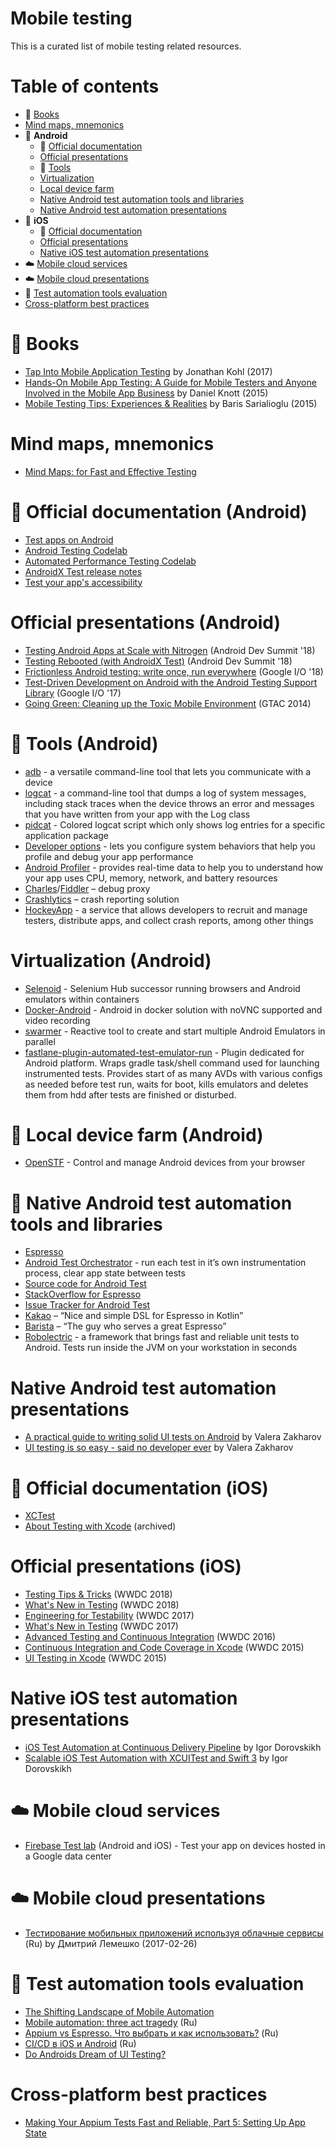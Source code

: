 # Mobile testing

This is a curated list of mobile testing related resources.

# Table of contents

* :blue_book: [Books](#books)
* [Mind maps, mnemonics](#mind-maps-mnemonics)
* :robot: **Android**
  * :scroll: [Official documentation](#official-documentation-android)
  * [Official presentations](#official-presentations-android)
  * :wrench: [Tools](#tools-android)
  * [Virtualization](#virtualization-android)
  * [Local device farm](#local-device-farm-android)
  * [Native Android test automation tools and libraries](#native-android-test-automation-tools-and-libraries)
  * [Native Android test automation presentations](#native-android-test-automation-presentations)
* :green_apple: **iOS**
  * :scroll: [Official documentation](#official-documentation-ios)
  * [Official presentations](#official-presentations-ios)
  * [Native iOS test automation presentations](#native-ios-test-automation-presentations)
* :cloud: [Mobile cloud services](#mobile-cloud-services)
* :cloud: [Mobile cloud presentations](#mobile-cloud-presentations)
* :wrench: [Test automation tools evaluation](#test-automation-tools-evaluation)
* [Cross-platform best practices](#cross-platform-best-practices)

# :blue_book: Books

* [Tap Into Mobile Application Testing](https://leanpub.com/testmobileapps) by Jonathan Kohl (2017)
* [Hands-On Mobile App Testing: A Guide for Mobile Testers and Anyone Involved in the Mobile App Business](https://www.amazon.com/Hands-Mobile-App-Testing-Involved/dp/0134191714) by Daniel Knott (2015)
* [Mobile Testing Tips: Experiences & Realities](https://www.amazon.com/Mobile-Testing-Tips-Experiences-Realities/dp/6056414035) by Baris Sarialioglu (2015)

# Mind maps, mnemonics

* [Mind Maps: for Fast and Effective Testing](https://badootech.badoo.com/mind-maps-for-fast-and-effective-testing-30aab6bea6f4)

# :scroll: Official documentation (Android)

* [Test apps on Android](https://developer.android.com/training/testing/)
* [Android Testing Codelab](https://codelabs.developers.google.com/codelabs/android-testing/index.html#0)
* [Automated Performance Testing Codelab](https://codelabs.developers.google.com/codelabs/android-perf-testing/index.html#0)
* [AndroidX Test release notes](https://developer.android.com/training/testing/release-notes)
* [Test your app's accessibility](https://developer.android.com/training/accessibility/testing)

# Official presentations (Android)

* [Testing Android Apps at Scale with Nitrogen](https://www.youtube.com/watch?v=-_kZC29sWAo) (Android Dev Summit '18)
* [Testing Rebooted (with AndroidX Test)](https://www.youtube.com/watch?v=4m2yYSTdvIg) (Android Dev Summit '18)
* [Frictionless Android testing: write once, run everywhere](https://www.youtube.com/watch?v=wYMIadv9iF8) (Google I/O '18)
* [Test-Driven Development on Android with the Android Testing Support Library](https://www.youtube.com/watch?v=pK7W5npkhho) (Google I/O '17)
* [Going Green: Cleaning up the Toxic Mobile Environment](https://www.youtube.com/watch?v=aHcmsK9jfGU) (GTAC 2014)

# :wrench: Tools (Android)

* [adb](https://developer.android.com/studio/command-line/adb) - a versatile command-line tool that lets you communicate with a device
* [logcat](https://developer.android.com/studio/command-line/logcat) - a command-line tool that dumps a log of system messages, including stack traces when the device throws an error and messages that you have written from your app with the Log class
* [pidcat](https://github.com/JakeWharton/pidcat) - Colored logcat script which only shows log entries for a specific application package
* [Developer options](https://developer.android.com/studio/debug/dev-options) - lets you configure system behaviors that help you profile and debug your app performance
* [Android Profiler](https://developer.android.com/studio/profile/android-profiler) - provides real-time data to help you to understand how your app uses CPU, memory, network, and battery resources
* [Charles](https://www.charlesproxy.com/)/[Fiddler](https://www.telerik.com/fiddler) – debug proxy
* [Crashlytics](https://docs.fabric.io/apple/crashlytics/overview.html) – crash reporting solution
* [HockeyApp](https://hockeyapp.net/apps/) - a service that allows developers to recruit and manage testers, distribute apps, and collect crash reports, among other things

# Virtualization (Android)

* [Selenoid](https://github.com/aerokube/selenoid) - Selenium Hub successor running browsers and Android emulators within containers
* [Docker-Android](https://github.com/butomo1989/docker-android) - Android in docker solution with noVNC supported and video recording
* [swarmer](https://github.com/gojuno/swarmer) - Reactive tool to create and start multiple Android Emulators in parallel
* [fastlane-plugin-automated-test-emulator-run](https://github.com/AzimoLabs/fastlane-plugin-automated-test-emulator-run) - Plugin dedicated for Android platform. Wraps gradle task/shell command used for launching instrumented tests. Provides start of as many AVDs with various configs as needed before test run, waits for boot, kills emulators and deletes them from hdd after tests are finished or disturbed.

# :iphone: Local device farm (Android)

* [OpenSTF](https://openstf.io/) - Control and manage Android devices from your browser

# :wrench: Native Android test automation tools and libraries

* [Espresso](https://developer.android.com/training/testing/espresso/)
* [Android Test Orchestrator](https://developer.android.com/training/testing/junit-runner#using-android-test-orchestrator) - run each test in it’s own instrumentation process, clear app state between tests
* [Source code for Android Test](https://github.com/android/android-test)
* [StackOverflow for Espresso](https://stackoverflow.com/questions/tagged/android-espresso)
* [Issue Tracker for Android Test](https://issuetracker.google.com/issues?q=componentid:192735%2B)
* [Kakao](https://github.com/agoda-com/Kakao) – “Nice and simple DSL for Espresso in Kotlin”
* [Barista](https://github.com/SchibstedSpain/Barista) – “The guy who serves a great Espresso”
* [Robolectric](http://robolectric.org/) - a framework that brings fast and reliable unit tests to Android. Tests run inside the JVM on your workstation in seconds

# Native Android test automation presentations

* [A practical guide to writing solid UI tests on Android](https://slideslive.com/38897360/a-practical-guide-to-writing-solid-ui-tests-on-android-en) by Valera Zakharov
* [UI testing is so easy - said no developer ever](https://www.youtube.com/watch?v=SkkO6x6LhCQ) by Valera Zakharov

# :scroll: Official documentation (iOS)

* [XCTest](https://developer.apple.com/documentation/xctest)
* [About Testing with Xcode](https://developer.android.com/training/testing/) (archived)

# Official presentations (iOS)

* [Testing Tips & Tricks](https://developer.apple.com/videos/play/wwdc2018/417) (WWDC 2018)
* [What's New in Testing](https://developer.apple.com/videos/play/wwdc2018/403/) (WWDC 2018)
* [Engineering for Testability](https://developer.apple.com/videos/play/wwdc2017/414/) (WWDC 2017)
* [What's New in Testing](https://developer.apple.com/videos/play/wwdc2017/409) (WWDC 2017)
* [Advanced Testing and Continuous Integration](https://developer.apple.com/videos/play/wwdc2016/409) (WWDC 2016)
* [Continuous Integration and Code Coverage in Xcode](https://developer.apple.com/videos/play/wwdc2015/410/) (WWDC 2015)
* [UI Testing in Xcode](https://developer.apple.com/videos/wwdc/2015/?id=406) (WWDC 2015)

# Native iOS test automation presentations

* [iOS Test Automation at Continuous Delivery Pipeline](https://www.youtube.com/watch?v=ImR956OKTn4) by Igor Dorovskikh
* [Scalable iOS Test Automation with XCUITest and Swift 3](https://www.youtube.com/watch?v=xOxvCcidIf0) by Igor Dorovskikh

# :cloud: Mobile cloud services

* [Firebase Test lab](https://firebase.google.com/docs/test-lab/) (Android and iOS) - Test your app on devices hosted in a Google data center

# :cloud: Mobile cloud presentations

* [Тестирование мобильных приложений используя облачные сервисы](https://www.youtube.com/watch?v=fLb2T02UBMI) (Ru) by Дмитрий Лемешко (2017-02-26)

# :wrench: Test automation tools evaluation

* [The Shifting Landscape of Mobile Automation](https://www.youtube.com/watch?v=AV8p2aeqsOg)
* [Mobile automation: three act tragedy](https://seleniumcamp.com/talk/mobile-automation-three-act-tragedy/) (Ru)
* [Appium vs Espresso. Что выбрать и как использовать?](https://www.youtube.com/watch?v=A1_Xzcs_Fec) (Ru)
* [СI/CD в iOS и Android](https://www.youtube.com/watch?v=y0wxtyUQZ1I) (Ru)
* [Do Androids Dream of UI Testing?](https://arturdryomov.online/posts/do-androids-dream-of-ui-testing/)

# Cross-platform best practices

* [Making Your Appium Tests Fast and Reliable, Part 5: Setting Up App State](https://appiumpro.com/editions/23)